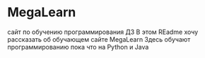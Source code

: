 # MegaLearn
сайт по обучению программирования ДЗ
В этом REadme хочу рассказать об обучающем сайте MegaLearn
Здесь обучают программированию пока что на Python и Java
